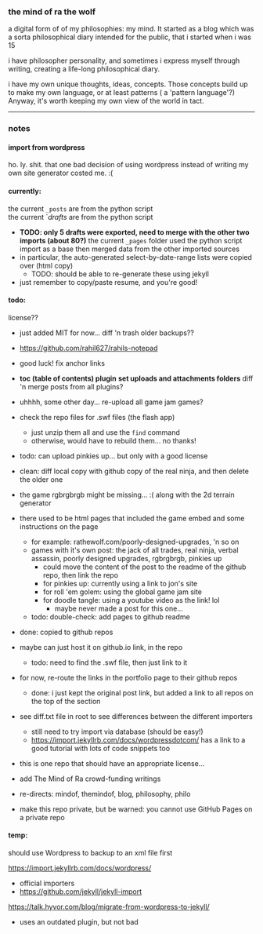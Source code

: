 ### the mind of ra the wolf
a digital form of of my philosophies: my mind. It started as a blog which was a sorta philosophical diary intended for the public, that i started when i was 15

i have philosopher personality, and sometimes i express myself through writing, creating a life-long philosophical diary.

i have my own unique thoughts, ideas, concepts. Those concepts build up to make my own language, or at least patterns ( a 'pattern language'?) Anyway, it's worth keeping my own view of the world in tact.
- - -

### notes

#### import from wordpress
ho. ly. shit. that one bad decision of using wordpress instead of writing my own site generator costed me. :(

#### currently:  
the current `_posts` are from the python script  
the current `_drafts_ are from the python script
  - **TODO: only 5 drafts were exported, need to merge with the other two imports (about 80?)**
the current `_pages` folder used the python script import as a base then merged data from the other imported sources
  - in particular, the auto-generated select-by-date-range lists were copied over (html copy)
    - TODO: should be able to re-generate these using jekyll
  - just remember to copy/paste resume, and you're good!

#### todo:  
license??
  - just added MIT for now...
diff 'n trash older backups??
  - https://github.com/rahil627/rahils-notepad
  - good luck!
fix anchor links
  - **toc (table of contents) plugin**
**set uploads and attachments folders**
diff 'n merge posts from all plugins?
 - uhhhh, some other day...
re-upload all game jam games?
  - check the repo files for .swf files (the flash app)
    - just unzip them all and use the `find` command
    - otherwise, would have to rebuild them... no thanks!
  - todo: can upload pinkies up... but only with a good license
  - clean: diff local copy with github copy of the real ninja, and then delete the older one
  - the game rgbrgbrgb might be missing... :( along with the 2d terrain generator
  - there used to be html pages that included the game embed and some instructions on the page
    - for example: rathewolf.com/poorly-designed-upgrades, 'n so on
    - games with it's own post: the jack of all trades, real ninja, verbal assassin, poorly designed upgrades, rgbrgbrgb, pinkies up
      - could move the content of the post to the readme of the github repo, then link the repo
      - for pinkies up: currently using a link to jon's site
      - for roll 'em golem: using the global game jam site
      - for doodle tangle: using a youtube video as the link! lol
        - maybe never made a post for this one...
    - todo: double-check: add pages to github readme
  - done: copied to github repos
  - maybe can just host it on github.io link, in the repo
    - todo: need to find the .swf file, then just link to it
  - for now, re-route the links in the portfolio page to their github repos
    - done: i just kept the original post link, but added a link to all repos on the top of the section


- see diff.txt file in root to see differences between the different importers
  - still need to try import via database (should be easy!)
  - https://import.jekyllrb.com/docs/wordpressdotcom/ has a link to a good tutorial with lots of code snippets too



- this is one repo that should have an appropriate license...
- add The Mind of Ra crowd-funding writings
- re-directs: mindof, themindof, blog, philosophy, philo
- make this repo private, but be warned: you cannot use GitHub Pages on a private repo

#### temp:  
should use Wordpress to backup to an xml file first

https://import.jekyllrb.com/docs/wordpress/
  - official importers
  - https://github.com/jekyll/jekyll-import

https://talk.hyvor.com/blog/migrate-from-wordpress-to-jekyll/
  - uses an outdated plugin, but not bad
